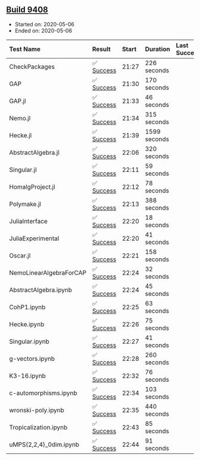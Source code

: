 ## [Build 9408](https://oscarci.mathematik.uni-kl.de/job/oscar/9408/)

* Started on: 2020-05-06
* Ended on: 2020-05-06

| Test Name    | Result | Start | Duration | Last Success | First Failure |
|:-------------|:-------|:------|:---------|:-------------|:--------------|
| CheckPackages | ✅ [Success](https://oscarci.mathematik.uni-kl.de/job/oscar/9408/artifact/logs/build-9408/CheckPackages.log) | 21:27 | 226 seconds |  |  |
| GAP | ✅ [Success](https://oscarci.mathematik.uni-kl.de/job/oscar/9408/artifact/logs/build-9408/GAP.log) | 21:30 | 170 seconds |  |  |
| GAP.jl | ✅ [Success](https://oscarci.mathematik.uni-kl.de/job/oscar/9408/artifact/logs/build-9408/GAP.jl.log) | 21:33 | 46 seconds |  |  |
| Nemo.jl | ✅ [Success](https://oscarci.mathematik.uni-kl.de/job/oscar/9408/artifact/logs/build-9408/Nemo.jl.log) | 21:34 | 315 seconds |  |  |
| Hecke.jl | ✅ [Success](https://oscarci.mathematik.uni-kl.de/job/oscar/9408/artifact/logs/build-9408/Hecke.jl.log) | 21:39 | 1599 seconds |  |  |
| AbstractAlgebra.jl | ✅ [Success](https://oscarci.mathematik.uni-kl.de/job/oscar/9408/artifact/logs/build-9408/AbstractAlgebra.jl.log) | 22:06 | 320 seconds |  |  |
| Singular.jl | ✅ [Success](https://oscarci.mathematik.uni-kl.de/job/oscar/9408/artifact/logs/build-9408/Singular.jl.log) | 22:11 | 59 seconds |  |  |
| HomalgProject.jl | ✅ [Success](https://oscarci.mathematik.uni-kl.de/job/oscar/9408/artifact/logs/build-9408/HomalgProject.jl.log) | 22:12 | 78 seconds |  |  |
| Polymake.jl | ✅ [Success](https://oscarci.mathematik.uni-kl.de/job/oscar/9408/artifact/logs/build-9408/Polymake.jl.log) | 22:13 | 388 seconds |  |  |
| JuliaInterface | ✅ [Success](https://oscarci.mathematik.uni-kl.de/job/oscar/9408/artifact/logs/build-9408/JuliaInterface.log) | 22:20 | 18 seconds |  |  |
| JuliaExperimental | ✅ [Success](https://oscarci.mathematik.uni-kl.de/job/oscar/9408/artifact/logs/build-9408/JuliaExperimental.log) | 22:20 | 41 seconds |  |  |
| Oscar.jl | ✅ [Success](https://oscarci.mathematik.uni-kl.de/job/oscar/9408/artifact/logs/build-9408/Oscar.jl.log) | 22:21 | 158 seconds |  |  |
| NemoLinearAlgebraForCAP | ✅ [Success](https://oscarci.mathematik.uni-kl.de/job/oscar/9408/artifact/logs/build-9408/NemoLinearAlgebraForCAP.log) | 22:24 | 32 seconds |  |  |
| AbstractAlgebra.ipynb | ✅ [Success](https://oscarci.mathematik.uni-kl.de/job/oscar/9408/artifact/logs/build-9408/AbstractAlgebra.ipynb.log) | 22:24 | 45 seconds |  |  |
| CohP1.ipynb | ✅ [Success](https://oscarci.mathematik.uni-kl.de/job/oscar/9408/artifact/logs/build-9408/CohP1.ipynb.log) | 22:25 | 63 seconds |  |  |
| Hecke.ipynb | ✅ [Success](https://oscarci.mathematik.uni-kl.de/job/oscar/9408/artifact/logs/build-9408/Hecke.ipynb.log) | 22:26 | 75 seconds |  |  |
| Singular.ipynb | ✅ [Success](https://oscarci.mathematik.uni-kl.de/job/oscar/9408/artifact/logs/build-9408/Singular.ipynb.log) | 22:27 | 41 seconds |  |  |
| g-vectors.ipynb | ✅ [Success](https://oscarci.mathematik.uni-kl.de/job/oscar/9408/artifact/logs/build-9408/g-vectors.ipynb.log) | 22:28 | 260 seconds |  |  |
| K3-16.ipynb | ✅ [Success](https://oscarci.mathematik.uni-kl.de/job/oscar/9408/artifact/logs/build-9408/K3-16.ipynb.log) | 22:32 | 76 seconds |  |  |
| c-automorphisms.ipynb | ✅ [Success](https://oscarci.mathematik.uni-kl.de/job/oscar/9408/artifact/logs/build-9408/c-automorphisms.ipynb.log) | 22:34 | 103 seconds |  |  |
| wronski-poly.ipynb | ✅ [Success](https://oscarci.mathematik.uni-kl.de/job/oscar/9408/artifact/logs/build-9408/wronski-poly.ipynb.log) | 22:35 | 440 seconds |  |  |
| Tropicalization.ipynb | ✅ [Success](https://oscarci.mathematik.uni-kl.de/job/oscar/9408/artifact/logs/build-9408/Tropicalization.ipynb.log) | 22:43 | 85 seconds |  |  |
| uMPS(2,2,4)_0dim.ipynb | ✅ [Success](https://oscarci.mathematik.uni-kl.de/job/oscar/9408/artifact/logs/build-9408/uMPS-2-2-4-_0dim.ipynb.log) | 22:44 | 91 seconds |  |  |

